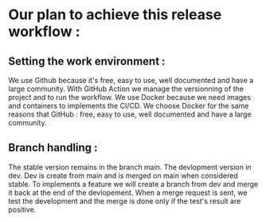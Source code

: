 # Our plan to achieve this release workflow :

## Setting the work environment :
We use Github because it's free, easy to use, well documented and have a large community. With GitHub Action we manage the versionning of the project and to run the workflow.
We use Docker because we need images and containers to implements the CI/CD. We choose Docker for the same reasons that GitHub : free, easy to use, well documented and have a large community.

## Branch handling :
The stable version remains in the branch main.
The devlopment version in dev. Dev is create from main and is merged on main when considered stable.
To implements a feature we will create a branch from dev and merge it back at the end of the devlopement.
When a merge request is sent, we test the development and the merge is done only if the test's result are positive.
